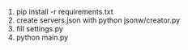 1. pip install -r requirements.txt
2. create servers.json with python jsonw/creator.py
3. fill settings.py
4. python main.py
